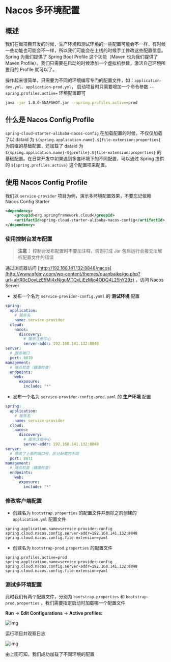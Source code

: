 # Nacos 多环境配置

## 概述

我们在做项目开发的时候，生产环境和测试环境的一些配置可能会不一样，有时候一些功能也可能会不一样，所以我们可能会在上线的时候手工修改这些配置信息。Spring 为我们提供了 Spring Boot Profile 这个功能（Maven 也为我们提供了 Maven Profile）。我们只需要在启动的时候添加一个虚拟机参数，激活自己环境所要用的 Profile 就可以了。

操作起来很简单，只需要为不同的环境编写专门的配置文件，如：`application-dev.yml`、`application-prod.yml`， 启动项目时只需要增加一个命令参数 `--spring.profiles.active=` 环境配置即可

```sh
java -jar 1.0.0-SNAPSHOT.jar --spring.profiles.active=prod
```

## 什么是 Nacos Config Profile

`spring-cloud-starter-alibaba-nacos-config` 在加载配置的时候，不仅仅加载了以 dataid 为 `${spring.application.name}.${file-extension:properties}` 为前缀的基础配置，还加载了 dataid 为 `${spring.application.name}-${profile}.${file-extension:properties}` 的基础配置。在日常开发中如果遇到多套环境下的不同配置，可以通过 Spring 提供的 `${spring.profiles.active}` 这个配置项来配置。

## 使用 Nacos Config Profile

我们以 `service-provider` 项目为例，演示多环境配置效果，不要忘记依赖 Nacos Config Starter

```xml
<dependency>
    <groupId>org.springframework.cloud</groupId>
    <artifactId>spring-cloud-starter-alibaba-nacos-config</artifactId>
</dependency>
```

### 使用控制台发布配置

> **注意：** 控制台发布配置时不要加注释，否则打成 Jar 包后运行会报无法解析配置文件的错误

通过浏览器访问 [http://192.168.141.132:8848/nacos](http://www.qfdmy.com/wp-content/themes/quanbaike/go.php?url=aHR0cDovLzE5Mi4xNjguMTQxLjEzMjo4ODQ4L25hY29z) ，访问 Nacos Server

- 发布一个名为 `service-provider-config.yaml` 的 **测试环境** 配置

```yaml
spring:
  application:
    # 服务名
    name: service-provider
  cloud:
    nacos:
      discovery:
        # 服务注册中心
        server-addr: 192.168.141.132:8848
server:
  # 服务端口
  port: 8070
management:
  # 端点检查（健康检查）
  endpoints:
    web:
      exposure:
        include: "*"
```

- 发布一个名为 `service-provider-config-prod.yaml` 的 **生产环境** 配置

```yaml
spring:
  application:
    # 服务名
    name: service-provider
  cloud:
    nacos:
      discovery:
        # 服务注册中心
        server-addr: 192.168.141.132:8848
server:
  # 修改了上面的端口号，区分配置的不同
  port: 8071
management:
  # 端点检查（健康检查）
  endpoints:
    web:
      exposure:
        include: "*"
```

### 修改客户端配置

- 创建名为 `bootstrap.properties` 的配置文件并删除之前创建的 `application.yml` 配置文件

```properties
spring.application.name=service-provider-config
spring.cloud.nacos.config.server-addr=192.168.141.132:8848
spring.cloud.nacos.config.file-extension=yaml
```

- 创建名为 `bootstrap-prod.properties` 的配置文件

```properties
spring.profiles.active=prod
spring.application.name=service-provider-config
spring.cloud.nacos.config.server-addr=192.168.141.132:8848
spring.cloud.nacos.config.file-extension=yaml
```

### 测试多环境配置

此时我们有两个配置文件，分别为 `bootstrap.properties` 和 `bootstrap-prod.properties` ，我们需要指定启动时加载哪一个配置文件

**Run** -> **Edit Configurations** -> **Active profiles:**

![img](http://www.qfdmy.com/wp-content/uploads/2019/08/d532565c5f5b7ed.png)

运行项目并观察日志

![img](http://www.qfdmy.com/wp-content/uploads/2019/08/658e561f28187f5.png)

由上图可知，我们成功加载了不同环境的配置